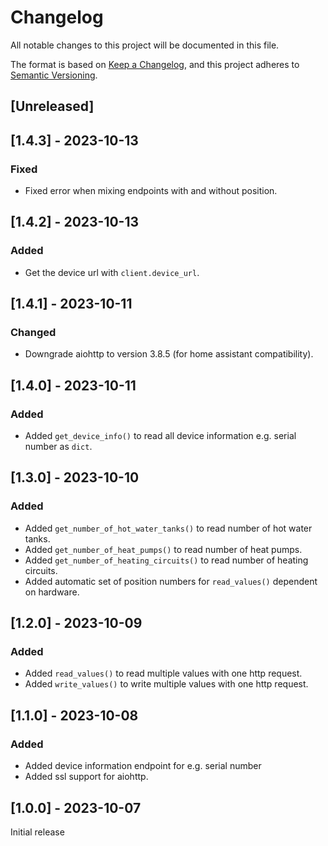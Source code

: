 # Changelog

All notable changes to this project will be documented in this file.

The format is based on [Keep a Changelog](https://keepachangelog.com/en/1.0.0/),
and this project adheres to [Semantic Versioning](https://semver.org/spec/v2.0.0.html).

## [Unreleased]

## [1.4.3] - 2023-10-13

### Fixed

- Fixed error when mixing endpoints with and without position.

## [1.4.2] - 2023-10-13

### Added

- Get the device url with `client.device_url`.

## [1.4.1] - 2023-10-11

### Changed

- Downgrade aiohttp to version 3.8.5 (for home assistant compatibility).

## [1.4.0] - 2023-10-11

### Added

- Added `get_device_info()` to read all device information e.g. serial number as `dict`.

## [1.3.0] - 2023-10-10

### Added

- Added `get_number_of_hot_water_tanks()` to read number of hot water tanks.
- Added `get_number_of_heat_pumps()` to read number of heat pumps.
- Added `get_number_of_heating_circuits()` to read number of heating circuits.
- Added automatic set of position numbers for `read_values()` dependent on hardware. 

## [1.2.0] - 2023-10-09

### Added

- Added `read_values()` to read multiple values with one http request.
- Added `write_values()` to write multiple values with one http request.

## [1.1.0] - 2023-10-08

### Added

- Added device information endpoint for e.g. serial number
- Added ssl support for aiohttp.

## [1.0.0] - 2023-10-07

Initial release